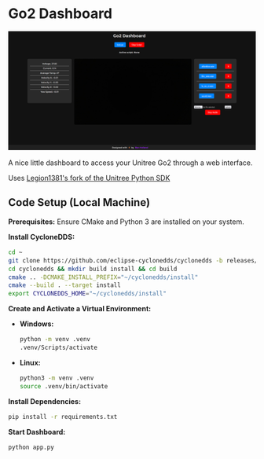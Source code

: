 # Go2 Dashboard

![](images/dashboard.png)

A nice little dashboard to access your Unitree Go2 through a web interface.

Uses [Legion1381's fork of the Unitree Python SDK](https://github.com/legion1581/go2_python_sdk2/tree/dev)

## Code Setup (Local Machine)

**Prerequisites:**
Ensure CMake and Python 3 are installed on your system.

**Install CycloneDDS:**
```bash
cd ~
git clone https://github.com/eclipse-cyclonedds/cyclonedds -b releases/0.10.x 
cd cyclonedds && mkdir build install && cd build
cmake .. -DCMAKE_INSTALL_PREFIX="~/cyclonedds/install"
cmake --build . --target install
export CYCLONEDDS_HOME="~/cyclonedds/install"
```

**Create and Activate a Virtual Environment:**
- **Windows:**
  ```bash
  python -m venv .venv
  .venv/Scripts/activate
  ```
- **Linux:**
  ```bash
  python3 -m venv .venv
  source .venv/bin/activate
  ```

**Install Dependencies:**
```bash
pip install -r requirements.txt
```

**Start Dashboard:**
```bash
python app.py
```
